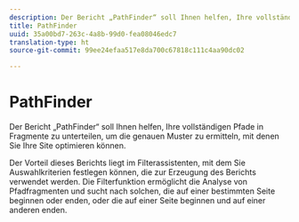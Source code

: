 ```yaml
---
description: Der Bericht „PathFinder“ soll Ihnen helfen, Ihre vollständigen Pfade in Fragmente zu unterteilen, um die genauen Muster zu ermitteln, mit denen Sie Ihre Site optimieren können.
title: PathFinder
uuid: 35a00bd7-263c-4a8b-99d0-fea08046edc7
translation-type: ht
source-git-commit: 99ee24efaa517e8da700c67818c111c4aa90dc02

---
```



# PathFinder

Der Bericht „PathFinder“ soll Ihnen helfen, Ihre vollständigen Pfade in Fragmente zu unterteilen, um die genauen Muster zu ermitteln, mit denen Sie Ihre Site optimieren können.

Der Vorteil dieses Berichts liegt im Filterassistenten, mit dem Sie Auswahlkriterien festlegen können, die zur Erzeugung des Berichts verwendet werden. Die Filterfunktion ermöglicht die Analyse von Pfadfragmenten und sucht nach solchen, die auf einer bestimmten Seite beginnen oder enden, oder die auf einer Seite beginnen und auf einer anderen enden.
